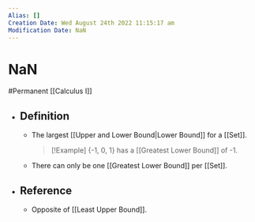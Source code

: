 ```yaml
---
Alias: []
Creation Date: Wed August 24th 2022 11:15:17 am 
Modification Date: NaN
---
```

# NaN
#Permanent [[Calculus I]]

- ## Definition
	- The largest [[Upper and Lower Bound|Lower Bound]] for a [[Set]].
	  > [!Example]
	  > {-1, 0, 1} has a [[Greatest Lower Bound]] of -1.
	- There can only be one [[Greatest Lower Bound]] per [[Set]].
- ## Reference
	- Opposite of [[Least Upper Bound]].